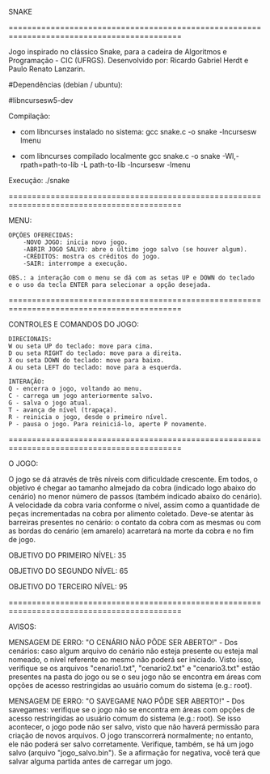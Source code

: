 
SNAKE

===========================================================================================

Jogo inspirado no clássico Snake, para a cadeira de Algoritmos e Programação - CIC (UFRGS). 
Desenvolvido por: Ricardo Gabriel Herdt e Paulo Renato Lanzarin.

#Dependências (debian / ubuntu):

#libncursesw5-dev

Compilação:
- com libncurses instalado no sistema:
gcc snake.c -o snake -lncursesw lmenu

- com libncurses compilado localmente 
gcc snake.c -o snake -Wl,-rpath=path-to-lib -L path-to-lib -lncursesw -lmenu

Execução:
./snake

===========================================================================================

MENU:

	OPÇÕES OFERECIDAS:
		-NOVO JOGO: inicia novo jogo.
		-ABRIR JOGO SALVO: abre o último jogo salvo (se houver algum).
		-CRÉDITOS: mostra os créditos do jogo.
		-SAIR: interrompe a execução.

	OBS.: a interação com o menu se dá com as setas UP e DOWN do teclado
	e o uso da tecla ENTER para selecionar a opção desejada.

===========================================================================================

CONTROLES E COMANDOS DO JOGO:

	DIRECIONAIS:
	W ou seta UP do teclado: move para cima.
	D ou seta RIGHT do teclado: move para a direita.
	X ou seta DOWN do teclado: move para baixo.
	A ou seta LEFT do teclado: move para a esquerda.

	INTERAÇÃO:
	Q - encerra o jogo, voltando ao menu.
	C - carrega um jogo anteriormente salvo.
	G - salva o jogo atual.
	T - avança de nível (trapaça).
	R - reinicia o jogo, desde o primeiro nível.
	P - pausa o jogo. Para reiniciá-lo, aperte P novamente.

===========================================================================================

O JOGO:

O jogo se dá através de três níveis com dificuldade crescente. Em todos, o objetivo é
chegar ao tamanho almejado da cobra (indicado logo abaixo do cenário) no menor número
de passos (também indicado abaixo do cenário). A velocidade da cobra varia conforme o 
nível, assim como a quantidade de peças incrementadas na cobra por alimento coletado.
Deve-se atentar às barreiras presentes no cenário: o contato da cobra com as mesmas ou 
com as bordas do cenário (em amarelo) acarretará na morte da cobra e no fim de jogo.

OBJETIVO DO PRIMEIRO NÍVEL: 35

OBJETIVO DO SEGUNDO NÍVEL: 65

OBJETIVO DO TERCEIRO NÍVEL: 95

===========================================================================================

AVISOS:

MENSAGEM DE ERRO: "O CENÁRIO NÃO PÔDE SER ABERTO!"
	- Dos cenários: caso algum arquivo do cenário não esteja presente ou esteja mal 
	nomeado, o nível referente ao mesmo não poderá ser iniciado. Visto isso, verifique 
	se os arquivos "cenario1.txt", "cenario2.txt" e "cenario3.txt" estão presentes na 
	pasta do jogo ou se o seu jogo não se encontra em áreas com opções de acesso 
	restringidas ao usuário comum do sistema (e.g.: root).

MENSAGEM DE ERRO: "O SAVEGAME NAO PÔDE SER ABERTO!"
	- Dos savegames: verifique se o jogo não se encontra em áreas com opções de acesso 
	restringidas ao usuário comum do sistema (e.g.: root). Se isso acontecer, o jogo 
	pode não ser salvo, visto que não haverá permissão para criação de novos arquivos. 
	O jogo transcorrerá normalmente; no entanto, ele não poderá ser salvo corretamente.
	Verifique, também, se há um jogo salvo (arquivo "jogo_salvo.bin"). Se a afirmação 
	for negativa, você terá que salvar alguma partida antes de carregar um jogo.







